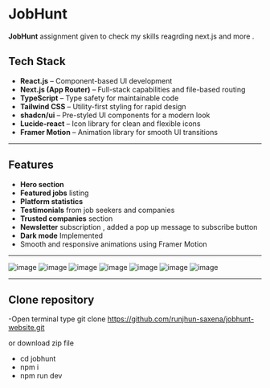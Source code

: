 # JobHunt

**JobHunt** assignment given to check my skills reagrding next.js and more . 

##  Tech Stack

- **React.js** – Component-based UI development
- **Next.js (App Router)** – Full-stack capabilities and file-based routing
- **TypeScript** – Type safety for maintainable code
- **Tailwind CSS** – Utility-first styling for rapid design
- **shadcn/ui** – Pre-styled UI components for a modern look
- **Lucide-react** – Icon library for clean and flexible icons
- **Framer Motion** – Animation library for smooth UI transitions

---

##  Features

-  **Hero section** 
-  **Featured jobs** listing
- **Platform statistics**
-  **Testimonials** from job seekers and companies
-  **Trusted companies** section
-  **Newsletter** subscription , added a pop up message to subscribe button
-  **Dark mode** Implemented
-  Smooth and responsive animations using Framer Motion

---
![image](https://github.com/user-attachments/assets/a72e0b00-0450-45f3-b64a-4ea50e872789)
![image](https://github.com/user-attachments/assets/54e394b4-62f3-49c2-820b-543113c5e447)
![image](https://github.com/user-attachments/assets/6bc85b1d-97b3-4ae6-963a-4a2f667e467d)
![image](https://github.com/user-attachments/assets/1afa9f43-73ad-46ac-8081-2a4f38765a00)
![image](https://github.com/user-attachments/assets/2eaec88f-3e02-42ff-a815-123e9ec067f0)
![image](https://github.com/user-attachments/assets/5542f318-a0e3-4b1c-abf2-bc5490c5d10e)
![image](https://github.com/user-attachments/assets/d5bd57ec-3eeb-4573-a744-d7f0d22f1e84)







---
## Clone repository 
-Open terminal type
git clone https://github.com/runjhun-saxena/jobhunt-website.git 

or download zip file 

- cd jobhunt
- npm i
- npm run dev 
